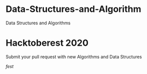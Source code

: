 # Data-Structures-and-Algorithm
Data Structures and Algorithms

# Hacktoberest 2020
Submit your pull request with new Algorithms and Data Structures

 _fest_
